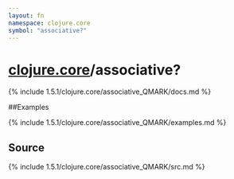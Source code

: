 ```yaml
---
layout: fn
namespace: clojure.core
symbol: "associative?"
---
```


# [clojure.core](../)/associative?

{% include 1.5.1/clojure.core/associative_QMARK/docs.md %}

##Examples

{% include 1.5.1/clojure.core/associative_QMARK/examples.md %}
## Source
{% include 1.5.1/clojure.core/associative_QMARK/src.md %}

